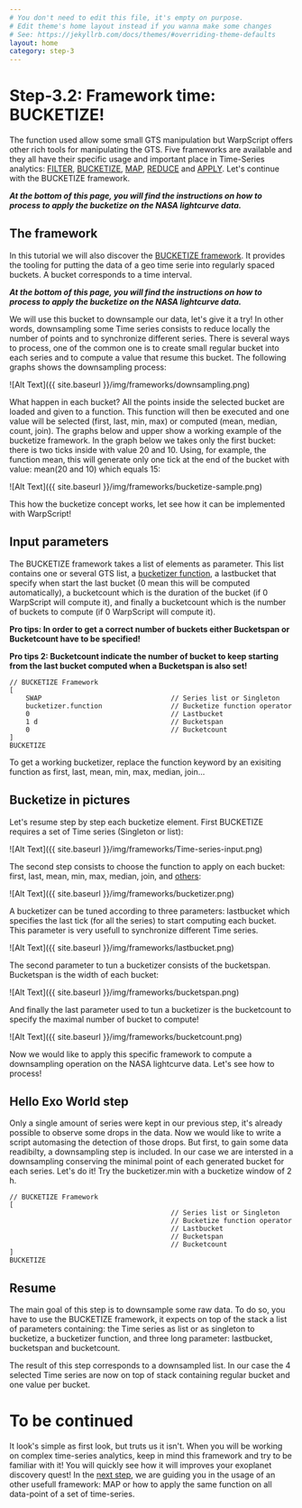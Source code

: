 ```yaml
---
# You don't need to edit this file, it's empty on purpose.
# Edit theme's home layout instead if you wanna make some changes
# See: https://jekyllrb.com/docs/themes/#overriding-theme-defaults
layout: home
category: step-3
---
```


# Step-3.2: Framework time: BUCKETIZE!

The function used allow some small GTS manipulation but WarpScript offers other rich tools for manipulating the GTS. Five frameworks are available and they all have their specific usage and important place in Time-Series analytics: [FILTER](http://www.warp10.io/reference/frameworks/framework-filter/), [BUCKETIZE](http://www.warp10.io/reference/frameworks/framework-bucketize/), [MAP](http://www.warp10.io/reference/frameworks/framework-map/), [REDUCE](http://www.warp10.io/reference/frameworks/framework-reduce/) and [APPLY](http://www.warp10.io/reference/frameworks/framework-apply/). Let's continue with the BUCKETIZE framework.

***At the bottom of this page, you will find the instructions on how to process to apply the bucketize on the NASA lightcurve data.***

## The framework

In this tutorial we will also discover the [BUCKETIZE framework](http://www.warp10.io/reference/frameworks/framework-bucketize/). It provides the tooling for putting the data of a geo time serie into regularly spaced buckets. A bucket corresponds to a time interval.

***At the bottom of this page, you will find the instructions on how to process to apply the bucketize on the NASA lightcurve data.***

We will use this bucket to downsample our data, let's give it a try! In other words, downsampling some Time series consists to reduce locally the number of points and to synchronize different series. There is several ways to process, one of the common one is to create small regular bucket into each series and to compute a value that resume this bucket. The following graphs shows the downsampling process:

![Alt Text]({{ site.baseurl }}/img/frameworks/downsampling.png) 

What happen in each bucket? All the points inside the selected bucket are loaded and given to a function. This function will then be executed and one value will be selected (first, last, min, max) or computed (mean, median, count, join). The graphs below and upper show a working example of the bucketize framework. In the graph below we takes only the first bucket: there is two ticks inside with value 20 and 10. Using, for example, the function mean, this will generate only one tick at the end of the bucket with value: mean(20 and 10) which equals 15: 

![Alt Text]({{ site.baseurl }}/img/frameworks/bucketize-sample.png)

This how the bucketize concept works, let see how it can be implemented with WarpScript!

## Input parameters

The BUCKETIZE framework takes a list of elements as parameter. This list contains one or several GTS list, a [bucketizer function](http://www.warp10.io/reference/#framework-bucketizers), a lastbucket that specify when start the last bucket (0 mean this will be computed automatically), a bucketcount which is the duration of the bucket (if 0 WarpScript will compute it), and finally a bucketcount which is the number of buckets to compute (if 0 WarpScript will compute it).

**Pro tips: In order to get a correct number of buckets either Bucketspan or Bucketcount have to be specified!**

**Pro tips 2: Bucketcount indicate the number of bucket to keep starting from the last bucket computed when a Bucketspan is also set!**


```
// BUCKETIZE Framework
[
    SWAP                                // Series list or Singleton
    bucketizer.function                 // Bucketize function operator
    0                                   // Lastbucket
    1 d                                 // Bucketspan
    0                                   // Bucketcount
]
BUCKETIZE

```

To get a working bucketizer, replace the function keyword by an exisiting function as first, last, mean, min, max, median, join...

## Bucketize in pictures

Let's resume step by step each bucketize element. First BUCKETIZE requires a set of Time series (Singleton or list):

![Alt Text]({{ site.baseurl }}/img/frameworks/Time-series-input.png)

The second step consists to choose the function to apply on each bucket: first, last, mean, min, max, median, join, and [others](http://www.warp10.io/reference/reference/#bucketizers):

![Alt Text]({{ site.baseurl }}/img/frameworks/bucketizer.png)

A bucketizer can be tuned according to three parameters: lastbucket which specifies the last tick (for all the series) to start computing each bucket. This parameter is very usefull to synchronize different Time series.

![Alt Text]({{ site.baseurl }}/img/frameworks/lastbucket.png)

The second parameter to tun a bucketizer consists of the bucketspan. Bucketspan is the width of each bucket:

![Alt Text]({{ site.baseurl }}/img/frameworks/bucketspan.png)

And finally the last parameter used to tun a bucketizer is the bucketcount to specify the maximal number of bucket to compute!

![Alt Text]({{ site.baseurl }}/img/frameworks/bucketcount.png)

Now we would like to apply this specific framework to compute a downsampling operation on the NASA lightcurve data. Let's see how to process!

## Hello Exo World step

Only a single amount of series were kept in our previous step, it's already possible to observe some drops in the data. Now we would like to write a script automasing the detection of those drops. But first, to gain some data readibilty, a downsampling step is included. In our case we are intersted in a downsampling conserving the minimal point of each generated bucket for each series.
Let's do it! Try the bucketizer.min with a bucketize window of 2 h.

```
// BUCKETIZE Framework
[
                                        // Series list or Singleton
                                        // Bucketize function operator
                                        // Lastbucket
                                        // Bucketspan
                                        // Bucketcount
]
BUCKETIZE

```

## Resume

The main goal of this step is to downsample some raw data. To do so, you have to use the BUCKETIZE framework, it expects on top of the stack a list of parameters containing: the Time series as list or as singleton to bucketize, a bucketizer function, and three long parameter: lastbucket, bucketspan and bucketcount.

The result of this step corresponds to a downsampled list. In our case the 4 selected Time series are now on top of stack containing regular bucket and one value per bucket.

# To be continued

It look's simple as first look, but truts us it isn't. When you will be working on complex time-series analytics, keep in mind this framework and try to be familiar with it! You will quickly see how it will improves your exoplanet discovery quest! In the [next step](/step-3-WarpScript-Frameworks/3.3-Map-framework/), we are guiding you in the usage of an other usefull framework: MAP or how to apply the same function on all data-point of a set of time-series.
